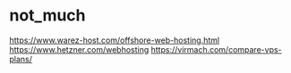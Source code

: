 # not_much
https://www.warez-host.com/offshore-web-hosting.html
https://www.hetzner.com/webhosting
https://virmach.com/compare-vps-plans/
